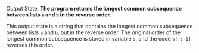 Output State: **The program returns the longest common subsequence between lists `a` and `b` in the reverse order.**

This output state is a string that contains the longest common subsequence between lists `a` and `b`, but in the reverse order. The original order of the longest common subsequence is stored in variable `s`, and the code `s[::-1]` reverses this order.